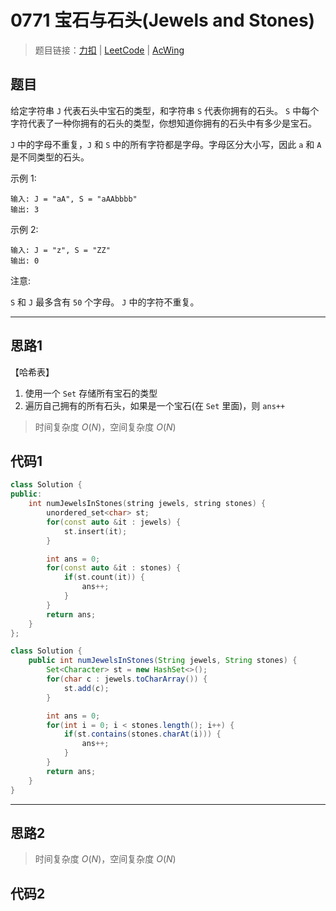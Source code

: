 # 0771 宝石与石头(Jewels and Stones)

> 题目链接：[力扣](https://leetcode-cn.com/problems/jewels-and-stones/) | [LeetCode](https://leetcode.com/problems/jewels-and-stones/) | [AcWing](3)

## 题目

给定字符串 `J` 代表石头中宝石的类型，和字符串 `S` 代表你拥有的石头。 `S` 中每个字符代表了一种你拥有的石头的类型，你想知道你拥有的石头中有多少是宝石。

`J` 中的字母不重复，`J` 和 `S` 中的所有字符都是字母。字母区分大小写，因此 `a` 和 `A` 是不同类型的石头。

示例 1:

```plain
输入: J = "aA", S = "aAAbbbb"
输出: 3
```

示例 2:

```plain
输入: J = "z", S = "ZZ"
输出: 0
```

注意:

`S` 和 `J` 最多含有 `50` 个字母。
`J` 中的字符不重复。

---

## 思路1

【哈希表】

1. 使用一个 `Set` 存储所有宝石的类型
2. 遍历自己拥有的所有石头，如果是一个宝石(在 `Set` 里面)，则 `ans++`

> 时间复杂度 $O(N)$，空间复杂度 $O(N)$

## 代码1

```cpp
class Solution {
public:
    int numJewelsInStones(string jewels, string stones) {
        unordered_set<char> st;
        for(const auto &it : jewels) {
            st.insert(it);
        }

        int ans = 0;
        for(const auto &it : stones) {
            if(st.count(it)) {
                ans++;
            }
        }
        return ans;
    }
};
```

```java
class Solution {
    public int numJewelsInStones(String jewels, String stones) {
        Set<Character> st = new HashSet<>();
        for(char c : jewels.toCharArray()) {
            st.add(c);
        }

        int ans = 0;
        for(int i = 0; i < stones.length(); i++) {
            if(st.contains(stones.charAt(i))) {
                ans++;
            }
        }
        return ans;
    }
}
```

---

## 思路2

> 时间复杂度 $O(N)$，空间复杂度 $O(N)$

## 代码2

```cpp

```
